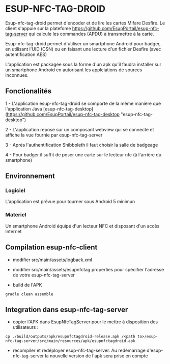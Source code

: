 ESUP-NFC-TAG-DROID
==================

Esup-nfc-tag-droid permet d'encoder et de lire les cartes Mifare Desfire.
Le client s'appuie sur la platefome https://github.com/EsupPortail/esup-nfc-tag-server qui calcule les commandes (APDU) à transmettre à la carte.

Esup-nfc-tag-droid permet d'utiliser un smartphone Android pour badger, en utilisant l'UID (CSN) ou en faisant une lecture d'un fichier Desfire (avec autentification AES)

L'application est packagée sous la forme d'un apk qu'il faudra installer sur un smartphone Android en autorisant les applciations de sources inconnues.

## Fonctionalités

1 - L'application esup-nfc-tag-droid se comporte de la même manière que l'application Java [esup-nfc-tag-desktop] (https://github.com/EsupPortail/esup-nfc-tag-desktop "esup-nfc-tag-desktop")

2 - L'application repose sur un composant webview qui se connecte et affiche la vue fournie par esup-nfc-tag-server

3 - Après l'authentification Shibboleth il faut choisir la salle de badgeage

4 - Pour badger il suffit de poser une carte sur le lecteur nfc (à l'arrière du smartphone)

## Environnement

### Logiciel

L'application est prévue pour tourner sous Android 5 minimun

### Materiel

Un smartphone Android équipé d'un lecteur NFC et disposant d'un accès Internet

## Compilation esup-nfc-client

 * modifier src/main/assets/logback.xml
 
 * modifier src/main/assets/esupnfctag.properties pour spécifier l'adresse de votre esup-nfc-tag-server

 * build de l'APK
```
gradle clean assemble
```
## Integration dans esup-nfc-tag-server

 * copier l'APK dans EsupNfcTagServer pour le mettre à disposition des utilisateurs :
```
cp ./build/outputs/apk/esupnfctagdroid-release.apk /<path to>/esup-nfc-tag-server/src/main/resources/apk/esupnfctagdroid.apk
```
 * recompiler et redéployer esup-nfc-tag-server. Au redémarrage d'esup-nfc-tag-server la nouvelle version de l'apk sera prise en compte
